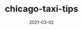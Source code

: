 ---
layout: project
type: project
image: images/chicago-taxi-tips.jpg
title: chicago-taxi-tips
projecturl: https://github.com/rpnugroho/chicago-taxi-tips
permalink: projects/chicago-taxi-tips
# All dates must be YYYY-MM-DD format!
date: 2021-03-02
labels:
  - Scikit-learn
  - LightGBM
  - W&B
summary: Predict if a taxi driver will get high tips. This project use custom Scikit-learn pipeline and LightGBM for modeling. W&B was used for experiments tracking, and artifacts logging.
---
